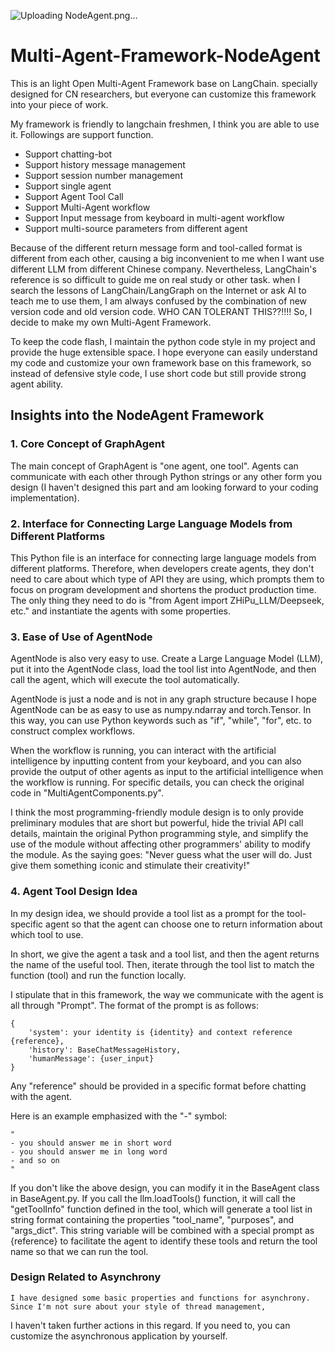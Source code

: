 ![Uploading NodeAgent.png…]()

# Multi-Agent-Framework-NodeAgent
This is an light Open Multi-Agent Framework base on LangChain.
specially designed for CN researchers, but everyone
can customize this framework into your piece of work.

My framework is friendly to langchain freshmen, I think you are able to use it. Followings are support function.

- Support chatting-bot
- Support history message management
- Support session number management
- Support single agent
- Support Agent Tool Call
- Support Multi-Agent workflow
- Support Input message from keyboard in multi-agent workflow
- Support multi-source parameters from different agent

Because of the different return message form and tool-called format is different from each other,
causing a big inconvenient to me when I want use different LLM from different Chinese company.
Nevertheless, LangChain's reference is so difficult to guide me on real study or other task.
when I search the lessons of LangChain/LangGraph on the Internet or ask AI to teach me to use them,
I am always confused by the combination of new version code and old version code. WHO CAN TOLERANT THIS??!!!!
So, I decide to make my own Multi-Agent Framework.

To keep the code flash, I maintain the python code style in my project and provide the huge extensible space.
I hope everyone can easily understand my code and customize your own framework base on this framework, so
instead of defensive style code, I use short code but still provide strong agent ability.


## Insights into the NodeAgent Framework

### 1. Core Concept of GraphAgent

The main concept of GraphAgent is "one agent, one tool".
Agents can communicate with each other through Python strings
or any other form you design (I haven't designed this part and am looking forward to your coding implementation).

### 2. Interface for Connecting Large Language Models from Different Platforms

This Python file is an interface for connecting large language models from different platforms.
Therefore, when developers create agents, they don't need to care about which type of API they are using,
which prompts them to focus on program development and shortens the product production time.
The only thing they need to do is "from Agent import ZHiPu_LLM/Deepseek, etc." and instantiate the agents with some properties.

### 3. Ease of Use of AgentNode

AgentNode is also very easy to use.
Create a Large Language Model (LLM), put it into the AgentNode class, load the tool list into AgentNode,
and then call the agent, which will execute the tool automatically.

AgentNode is just a node and is not in any graph structure
because I hope AgentNode can be as easy to use as numpy.ndarray and torch.Tensor.
In this way, you can use Python keywords such as "if", "while", "for", etc. to construct complex workflows.

When the workflow is running, you can interact with the artificial intelligence by inputting content from your keyboard,
and you can also provide the output of other agents as input to the artificial intelligence when the workflow is running.
For specific details, you can check the original code in "MultiAgentComponents.py".

I think the most programming-friendly module design is to only provide preliminary modules that are short but powerful,
hide the trivial API call details, maintain the original Python programming style,
and simplify the use of the module without affecting other programmers' ability to modify the module.
As the saying goes: "Never guess what the user will do. Just give them something iconic and stimulate their creativity!"

### 4. Agent Tool Design Idea

In my design idea, we should provide a tool list as a prompt for the tool-specific agent
so that the agent can choose one to return information about which tool to use.

In short, we give the agent a task and a tool list, and then the agent returns the name of the useful tool.
Then, iterate through the tool list to match the function (tool) and run the function locally.

I stipulate that in this framework, the way we communicate with the agent is all through "Prompt".
The format of the prompt is as follows:
```
{
    'system': your identity is {identity} and context reference {reference},
    'history': BaseChatMessageHistory,
    'humanMessage': {user_input}
}
```
Any "reference" should be provided in a specific format before chatting with the agent.

Here is an example emphasized with the "-" symbol:
```
"
- you should answer me in short word
- you should answer me in long word
- and so on
"
```
If you don't like the above design, you can modify it in the BaseAgent class in BaseAgent.py.
If you call the llm.loadTools() function, it will call the "getToolInfo" function defined in the tool,
which will generate a tool list in string format containing the properties "tool_name", "purposes", and "args_dict".
This string variable will be combined with a special prompt as {reference} to facilitate the agent to identify these tools
and return the tool name so that we can run the tool.

### Design Related to Asynchrony

    I have designed some basic properties and functions for asynchrony. Since I'm not sure about your style of thread management,
I haven't taken further actions in this regard. If you need to, you can customize the asynchronous application by yourself.

